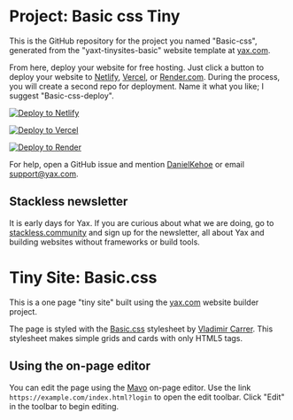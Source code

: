 # Project: Basic css Tiny

This is the GitHub repository for the project you named "Basic-css", generated from the "yaxt-tinysites-basic" website template at [yax.com](https://yax.com).

From here, deploy your website for free hosting. Just click a button to deploy your website to [Netlify](https://www.netlify.com/), [Vercel](https://vercel.com/), or [Render.com](https://render.com/). During the process, you will create a second repo for deployment. Name it what you like; I suggest "Basic-css-deploy".

[![Deploy to Netlify](https://www.netlify.com/img/deploy/button.svg)](https://app.netlify.com/start/deploy?repository=https://github.com/jatinder1992/Basic-css)

[![Deploy to Vercel](https://vercel.com/button)](https://vercel.com/import/project?template=https://github.com/jatinder1992/Basic-css)

[![Deploy to Render](https://render.com/images/deploy-to-render-button.svg)](https://render.com/deploy)

For help, open a GitHub issue and mention [DanielKehoe](https://github.com/DanielKehoe) or email [support@yax.com](mailto:support@yax.com?subject=[GitHub]%20Basic-css).

## Stackless newsletter

It is early days for Yax. If you are curious about what we are doing, go to [stackless.community](https://stackless.community/) and sign up for the newsletter, all about Yax and building websites without frameworks or build tools.



# Tiny Site: Basic.css

This is a one page "tiny site" built using the [yax.com](https://yax.com/) website builder project.

The page is styled with the [Basic.css](https://vladocar.github.io/Basic.css/) stylesheet by [Vladimir Carrer](http://www.vcarrer.com/). This stylesheet makes simple grids and cards with only HTML5 tags.

## Using the on-page editor

You can edit the page using the [Mavo](https://mavo.io/) on-page editor. Use the link `https://example.com/index.html?login` to open the edit toolbar. Click "Edit" in the toolbar to begin editing.
